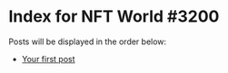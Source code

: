 # Index for NFT World #3200
Posts will be displayed in the order below:

- [Your first post](./001-first.md)

